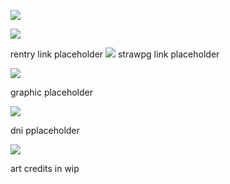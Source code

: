 ![](https://files.catbox.moe/8cm4b6.png)

![](https://komarev.com/ghpvc/?username=idiosyncraticNerd) 

rentry link placeholder ![](https://files.catbox.moe/xpr1yj.png) strawpg link placeholder

![](https://files.catbox.moe/4wln0d.png)

graphic placeholder

![](https://files.catbox.moe/4wln0d.png)

dni pplaceholder

![](https://files.catbox.moe/sfbfpe.png)

art credits in wip
